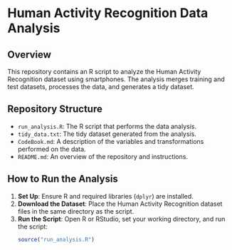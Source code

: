 # Human Activity Recognition Data Analysis

## Overview
This repository contains an R script to analyze the Human Activity Recognition dataset using smartphones. The analysis merges training and test datasets, processes the data, and generates a tidy dataset.

## Repository Structure
- `run_analysis.R`: The R script that performs the data analysis.
- `tidy_data.txt`: The tidy dataset generated from the analysis.
- `CodeBook.md`: A description of the variables and transformations performed on the data.
- `README.md`: An overview of the repository and instructions.

## How to Run the Analysis
1. **Set Up**: Ensure R and required libraries (`dplyr`) are installed.
2. **Download the Dataset**: Place the Human Activity Recognition dataset files in the same directory as the script.
3. **Run the Script**: Open R or RStudio, set your working directory, and run the script:
   ```R
   source("run_analysis.R")
